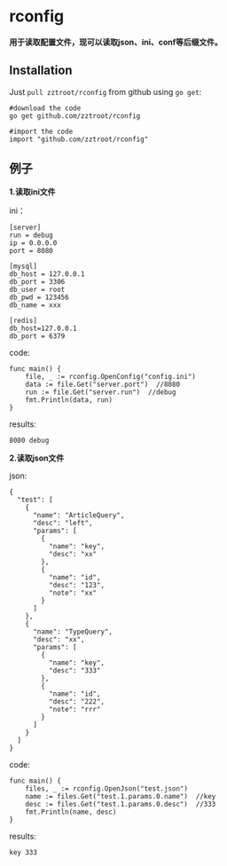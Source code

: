 # rconfig  
**用于读取配置文件，现可以读取json、ini、conf等后缀文件。**  
  
## Installation  
Just ```pull zztroot/rconfig``` from github using ```go get```:
```
#download the code
go get github.com/zztroot/rconfig

#import the code 
import "github.com/zztroot/rconfig"
```
  
## 例子  
**1.读取ini文件**  
  
ini：  
```  
[server]
run = debug
ip = 0.0.0.0
port = 8080

[mysql]
db_host = 127.0.0.1
db_port = 3306
db_user = root
db_pwd = 123456
db_name = xxx

[redis]
db_host=127.0.0.1
db_port = 6379
```  
  
code:  
```golang
func main() { 
	file, _ := rconfig.OpenConfig("config.ini") 
	data := file.Get("server.port")  //8080
	run := file.Get("server.run")  //debug
	fmt.Println(data, run)  
}
```  
  
results:  
```
8080 debug
```  
  
**2.读取json文件**  
  
json:  
```
{
  "test": [
    {
      "name": "ArticleQuery",
      "desc": "left",
      "params": [
        {
          "name": "key",
          "desc": "xx"
        },
        {
          "name": "id",
          "desc": "123",
          "note": "xx"
        }
      ]
    },
    {
      "name": "TypeQuery",
      "desc": "xx",
      "params": [
        {
          "name": "key",
          "desc": "333"
        },
        {
          "name": "id",
          "desc": "222",
          "note": "rrr"
        }
      ]
    }
  ]
}
```  
  
code:  
```golang
func main() {  
	files, _ := rconfig.OpenJson("test.json")  
	name := files.Get("test.1.params.0.name")  //key
	desc := files.Get("test.1.params.0.desc")  //333
	fmt.Println(name, desc)  
}
```  
  
results:  
```
key 333
```  
  




